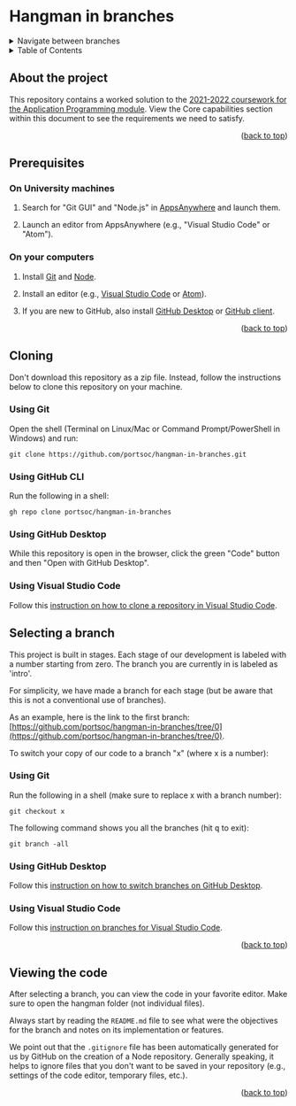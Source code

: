 <div id="top"></div>

<!-- BRANCH TITLE -->

# Hangman in branches

<!-- TNavigation -->
<details>
  <summary>Navigate between branches</summary>  
  <nav class="menu">
    <li>Intro (this branch)</li>
    <li><a href="https://github.com/portsoc/hangman-in-branches/tree/0">0: Storing data in variables</a></li>
    <li><a href="https://github.com/portsoc/hangman-in-branches/tree/1">1: Functions</a></li>
    <li><a href="https://github.com/portsoc/hangman-in-branches/tree/2">2: NPM</a></li>
    <li><a href="https://github.com/portsoc/hangman-in-branches/tree/3">3: DOM</a></li>
    <li><a href="https://github.com/portsoc/hangman-in-branches/tree/4">4: Events</a></li>
    <li><a href="https://github.com/portsoc/hangman-in-branches/tree/5">5: Debugging</a></li>
    <li><a href="https://github.com/portsoc/hangman-in-branches/tree/6">6: Canvas</a></li>
    <li><a href="https://github.com/portsoc/hangman-in-branches/tree/7">7: Modularisation</a></li>
    <li><a href="https://github.com/portsoc/hangman-in-branches/tree/8">8: Server Part 1</a></li>
    <li><a href="https://github.com/portsoc/hangman-in-branches/tree/9">9: Server Part 2</a></li>
    <li><a href="https://github.com/portsoc/hangman-in-branches/tree/10">10: Style</a></li>
    <li><a href="https://github.com/portsoc/hangman-in-branches/tree/11">11: Linting</a></li>
    <li><a href="https://github.com/portsoc/hangman-in-branches/tree/12">12: Database</a></li>
    <li><a href="https://github.com/portsoc/hangman-in-branches/tree/13">13: SVG</a></li>
  </nav>
</details>

<!-- TABLE OF CONTENTS -->
<details>
  <summary>Table of Contents</summary>
  <ol>
    <li><a href="#about-the-project">About the project</a></li>
    <li><a href="#prerequisites">Prerequisites</a>
      <ol>
        <li><a href="#on-university-machines">On University machines</a></li>
        <li><a href="#on-your-computers">On your computers</a></li>
      </ol>
    </li>
    <li>
      <a href="#cloning">Cloning</a>
      <ol>
        <li><a href="#using-git">Using Git</a></li>
        <li><a href="#using-github-cli">Using GitHub CLI</a></li>
        <li><a href="#using-github-desktop">Using GitHub Desktop</a></li>
        <li><a href="#using-visual-studio-code">Using Visual Studio Code</a></li>
      </ol>
    </li>
    <li>
      <a href="#selecting-a-branch">Selecting a branch</a>
      <ol>
        <li><a href="#using-git">Using Git</a></li>
        <li><a href="#using-github-desktop">Using GitHub Desktop</a></li>
        <li><a href="#using-visual-studio-code">Using Visual Studio Code</a></li>
      </ol>
    </li>
    <li><a href="#viewing-the-code">Viewing the code</a></li>
  </ol>
</details>

<!-- ABOUT THE PROJECT -->

## About the project

This repository contains a worked solution to the [2021-2022 coursework for the Application Programming module](https://docs.google.com/document/d/1cF3u2ldutHaBAzFOEsnVwfKrnPTylOrn-hAGFSDWca8/edit?usp). View the Core capabilities section within this document to see the requirements we need to satisfy.

<p align="right">(<a href="#top">back to top</a>)</p>

<!-- PREREQUISITES -->

## Prerequisites

### On University machines

1. Search for "Git GUI" and "Node.js" in [AppsAnywhere](https://appsanywhere.port.ac.uk) and launch them.

1. Launch an editor from AppsAnywhere (e.g., "Visual Studio Code" or "Atom").

### On your computers

1. Install [Git](https://git-scm.com/book/en/v2/Getting-Started-Installing-Git) and [Node](https://nodejs.org/en/download/).

1. Install an editor (e.g., [Visual Studio Code](https://code.visualstudio.com) or [Atom](https://atom.io)).

1. If you are new to GitHub, also install [GitHub Desktop](https://desktop.github.com) or [GitHub client](https://github.com/cli/cli).

<p align="right">(<a href="#top">back to top</a>)</p>

<!-- CLONING -->

## Cloning

Don't download this repository as a zip file.
Instead, follow the instructions below to clone this repository on your machine.

### Using Git

Open the shell (Terminal on Linux/Mac or Command Prompt/PowerShell in Windows) and run:

```
git clone https://github.com/portsoc/hangman-in-branches.git
```

### Using GitHub CLI

Run the following in a shell:

```
gh repo clone portsoc/hangman-in-branches
```

### Using GitHub Desktop

While this repository is open in the browser, click the green "Code" button and then "Open with GitHub Desktop".

### Using Visual Studio Code

Follow this [instruction on how to clone a repository in Visual Studio Code](https://code.visualstudio.com/docs/editor/versioncontrol#_cloning-a-repository).

<!-- SELECTING A BRANCH -->

## Selecting a branch

This project is built in stages.
Each stage of our development is labeled with a number starting from zero.
The branch you are currently in is labeled as 'intro'.

For simplicity, we have made a branch for each stage (but be aware that this is not a conventional use of branches).

As an example, here is the link to the first branch:
[https://github.com/portsoc/hangman-in-branches/tree/0](https://github.com/portsoc/hangman-in-branches/tree/0).

To switch your copy of our code to a branch "x" (where x is a number):

### Using Git

Run the following in a shell (make sure to replace x with a branch number):

```
git checkout x
```

The following command shows you all the branches (hit <kbd>q</kbd> to exit):

```
git branch -all
```

### Using GitHub Desktop

Follow this [instruction on how to switch branches on GitHub Desktop](https://docs.github.com/en/desktop/contributing-and-collaborating-using-github-desktop/making-changes-in-a-branch/managing-branches#switching-between-branches).

### Using Visual Studio Code

Follow this [instruction on branches for Visual Studio Code](https://code.visualstudio.com/docs/editor/versioncontrol#_branches-and-tags).

<p align="right">(<a href="#top">back to top</a>)</p>

<!-- RUNNING AND VIEWING THE CODE -->

## Viewing the code

After selecting a branch, you can view the code in your favorite editor.
Make sure to open the hangman folder (not individual files).

Always start by reading the `README.md` file to see what were the objectives for the branch and notes on its implementation or features.

We point out that the `.gitignore` file has been automatically generated for us by GitHub on the creation of a Node repository.
Generally speaking, it helps to ignore files that you don't want to be saved in your repository (e.g., settings of the code editor, temporary files, etc.).

<p align="right">(<a href="#top">back to top</a>)</p>
